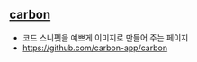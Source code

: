 ## [carbon](https://carbon.now.sh/)
- 코드 스니펫을 예쁘게 이미지로 만들어 주는 페이지  
- https://github.com/carbon-app/carbon
